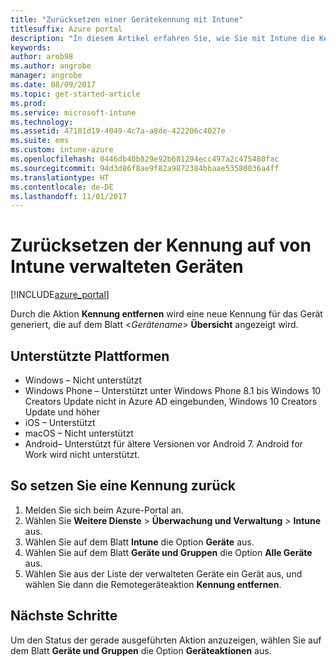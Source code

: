 ```yaml
---
title: "Zurücksetzen einer Gerätekennung mit Intune"
titlesuffix: Azure portal
description: "In diesem Artikel erfahren Sie, wie Sie mit Intune die Kennung auf den von Ihnen verwalteten Geräten zurückzusetzen."
keywords: 
author: arob98
ms.author: angrobe
manager: angrobe
ms.date: 08/09/2017
ms.topic: get-started-article
ms.prod: 
ms.service: microsoft-intune
ms.technology: 
ms.assetid: 47181d19-4049-4c7a-a8de-422206c4027e
ms.suite: ems
ms.custom: intune-azure
ms.openlocfilehash: 0446db40b829e92b681294ecc497a2c475480fac
ms.sourcegitcommit: 94d3d86f8ae9f82a9872384bbaae53580036a4ff
ms.translationtype: HT
ms.contentlocale: de-DE
ms.lasthandoff: 11/01/2017
---
```

# <a name="reset-the-passcode-on-intune-managed-devices"></a>Zurücksetzen der Kennung auf von Intune verwalteten Geräten


[!INCLUDE[azure_portal](./includes/azure_portal.md)]

Durch die Aktion **Kennung entfernen** wird eine neue Kennung für das Gerät generiert, die auf dem Blatt <*Gerätename*> **Übersicht** angezeigt wird.

## <a name="supported-platforms"></a>Unterstützte Plattformen

- Windows – Nicht unterstützt
- Windows Phone – Unterstützt unter Windows Phone 8.1 bis Windows 10 Creators Update nicht in Azure AD eingebunden, Windows 10 Creators Update und höher
- iOS – Unterstützt
- macOS – Nicht unterstützt
- Android– Unterstützt für ältere Versionen vor Android 7. Android for Work wird nicht unterstützt.

## <a name="how-to-reset-a-passcode"></a>So setzen Sie eine Kennung zurück

1. Melden Sie sich beim Azure-Portal an.
2. Wählen Sie **Weitere Dienste** > **Überwachung und Verwaltung** > **Intune** aus.
3. Wählen Sie auf dem Blatt **Intune** die Option **Geräte** aus.
4. Wählen Sie auf dem Blatt **Geräte und Gruppen** die Option **Alle Geräte** aus.
5. Wählen Sie aus der Liste der verwalteten Geräte ein Gerät aus, und wählen Sie dann die Remotegeräteaktion **Kennung entfernen**.

## <a name="next-steps"></a>Nächste Schritte

Um den Status der gerade ausgeführten Aktion anzuzeigen, wählen Sie auf dem Blatt **Geräte und Gruppen** die Option **Geräteaktionen** aus.
